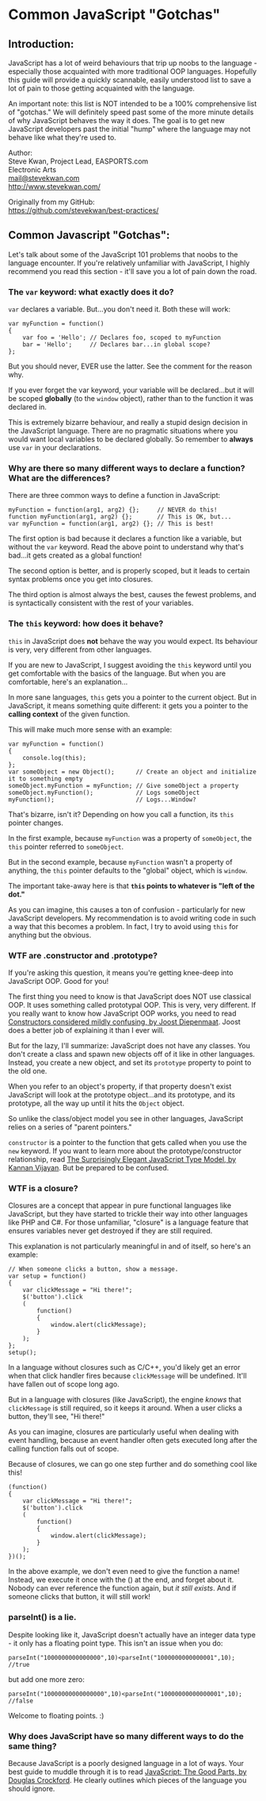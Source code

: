 # Common JavaScript "Gotchas"

## Introduction:

JavaScript has a lot of weird behaviours that trip up noobs to the language - especially those acquainted with more traditional OOP languages.  Hopefully this guide will provide a quickly scannable, easily understood list to save a lot of pain to those getting acquainted with the language.

An important note: this list is NOT intended to be a 100% comprehensive list of "gotchas."  We will definitely speed past some of the more minute details of why JavaScript behaves the way it does.  The goal is to get new JavaScript developers past the initial "hump" where the language may not behave like what they're used to.

Author:  
Steve Kwan, Project Lead, EASPORTS.com  
Electronic Arts  
<mail@stevekwan.com>  
<http://www.stevekwan.com/>

Originally from my GitHub:  
<https://github.com/stevekwan/best-practices/>

## Common Javascript "Gotchas":

Let's talk about some of the JavaScript 101 problems that noobs to the language encounter.  If you're relatively unfamiliar with JavaScript, I highly recommend you read this section - it'll save you a lot of pain down the road.

### The `var` keyword: what exactly does it do?
`var` declares a variable.  But...you don't need it.  Both these will work:

    var myFunction = function()
    {
        var foo = 'Hello'; // Declares foo, scoped to myFunction
        bar = 'Hello';     // Declares bar...in global scope?
    };

But you should never, EVER use the latter.  See the comment for the reason why.

If you ever forget the var keyword, your variable will be declared...but it will be scoped __globally__ (to the `window` object), rather than to the function it was declared in.

This is extremely bizarre behaviour, and really a stupid design decision in the JavaScript language.  There are no pragmatic situations where you would want local variables to be declared globally.  So remember to __always__ use `var` in your declarations.

### Why are there so many different ways to declare a function?  What are the differences?
There are three common ways to define a function in JavaScript:

    myFunction = function(arg1, arg2) {};     // NEVER do this!
    function myFunction(arg1, arg2) {};       // This is OK, but...
    var myFunction = function(arg1, arg2) {}; // This is best!

The first option is bad because it declares a function like a variable, but without the `var` keyword.  Read the above point to understand why that's bad...it gets created as a global function!

The second option is better, and is properly scoped, but it leads to certain syntax problems once you get into closures.

The third option is almost always the best, causes the fewest problems, and is syntactically consistent with the rest of your variables.

### The `this` keyword: how does it behave?
`this` in JavaScript does __not__ behave the way you would expect.  Its behaviour is very, very different from other languages.

If you are new to JavaScript, I suggest avoiding the `this` keyword until you get comfortable with the basics of the language.  But when you are comfortable, here's an explanation...

In more sane languages, `this` gets you a pointer to the current object.  But in JavaScript, it means something quite different: it gets you a pointer to the __calling context__ of the given function.

This will make much more sense with an example:

    var myFunction = function()
    {
        console.log(this);
    };
    var someObject = new Object();      // Create an object and initialize it to something empty
    someObject.myFunction = myFunction; // Give someObject a property
    someObject.myFunction();            // Logs someObject
    myFunction();                       // Logs...Window?

That's bizarre, isn't it?  Depending on how you call a function, its `this` pointer changes.

In the first example, because `myFunction` was a property of `someObject`, the `this` pointer referred to `someObject`.

But in the second example, because `myFunction` wasn't a property of anything, the `this` pointer defaults to the "global" object, which is `window`.

The important take-away here is that __`this` points to whatever is "left of the dot."__

As you can imagine, this causes a ton of confusion - particularly for new JavaScript developers.  My recommendation is to avoid writing code in such a way that this becomes a problem.  In fact, I try to avoid using `this` for anything but the obvious.

### WTF are .constructor and .prototype?

If you're asking this question, it means you're getting knee-deep into JavaScript OOP.  Good for you!

The first thing you need to know is that JavaScript does NOT use classical OOP.  It uses something called prototypal OOP.  This is very, very different.  If you really want to know how JavaScript OOP works, you need to read [Constructors considered mildly confusing, by Joost Diepenmaat][constructors-confusing].  Joost does a better job of explaining it than I ever will.

But for the lazy, I'll summarize: JavaScript does not have any classes.  You don't create a class and spawn new objects off of it like in other languages.  Instead, you create a new object, and set its `prototype` property to point to the old one.

When you refer to an object's property, if that property doesn't exist JavaScript will look at the prototype object...and its prototype, and its prototype, all the way up until it hits the `Object` object.

So unlike the class/object model you see in other languages, JavaScript relies on a series of "parent pointers."

`constructor` is a pointer to the function that gets called when you use the `new` keyword.  If you want to learn more about the prototype/constructor relationship, read [The Surprisingly Elegant JavaScript Type Model, by Kannan Vijayan][javascript-type].  But be prepared to be confused.

### WTF is a closure?
Closures are a concept that appear in pure functional languages like JavaScript, but they have started to trickle their way into other languages like PHP and C#.  For those unfamiliar, "closure" is a language feature that ensures variables never get destroyed if they are still required.

This explanation is not particularly meaningful in and of itself, so here's an example:

    // When someone clicks a button, show a message.
    var setup = function()
    {
        var clickMessage = "Hi there!";
        $('button').click
        (
            function()
            {
                window.alert(clickMessage);
            }
        );
    };
    setup();

In a language without closures such as C/C++, you'd likely get an error when that click handler fires because `clickMessage` will be undefined.  It'll have fallen out of scope long ago.

But in a language with closures (like JavaScript), the engine _knows_ that `clickMessage` is still required, so it keeps it around.  When a user clicks a button, they'll see, "Hi there!"

As you can imagine, closures are particularly useful when dealing with event handling, because an event handler often gets executed long after the calling function falls out of scope.

Because of closures, we can go one step further and do something cool like this!

    (function()
    {
        var clickMessage = "Hi there!";
        $('button').click
        (
            function()
            {
                window.alert(clickMessage);
            }
        );
    })();

In the above example, we don't even need to give the function a name!  Instead, we execute it once with the () at the end, and forget about it.  Nobody can ever reference the function again, but _it still exists_.  And if someone clicks that button, it will still work!

### parseInt() is a lie.
Despite looking like it, JavaScript doesn't actually have an integer data type - it only has a floating point type.  This isn't an issue when you do:

    parseInt("1000000000000000",10)<parseInt("1000000000000001",10); //true

but add one more zero:

    parseInt("10000000000000000",10)<parseInt("10000000000000001",10); //false

Welcome to floating points.  :)

### Why does JavaScript have so many different ways to do the same thing?
Because JavaScript is a poorly designed language in a lot of ways.  Your best guide to muddle through it is to read [JavaScript: The Good Parts, by Douglas Crockford][good-parts].  He clearly outlines which pieces of the language you should ignore.

<!--
Break into DOM vs straight-up JS?
### How do I create a class?  How do I create public/private members? (should provide an experiement)
### How do I do inheritance? Overwriting automatically-created prototype object (should provide an experiement)
### WTF is \_\_proto\_\_?  (Chrome Inspector)  How is it different from prototype?
### What are the differences between ready(), load(), and inline JavaScript?
### What are the differences between bind(), delegate(), live(), and on()?
### My function is always returning null, even though I'm providing a return value.  Why?
### Pushing console.log() into production
### JavaScript never executing because an error was thrown earlier
### I'm trying to select a DOM element and it's coming back as undefined, even though I know it's there.  Why?

JS optimizations:
### Reducing HTTP requests
### Minification
### Script tags in wrong place...one-pass. Script blocking? Ext sources
### excessive reflow
Do I even need to write this?  Has it not been handled better elsewhere?  Yahoo's guide is good.  Maybe I should just move the really important (and unique) ones into the best practices guide.
-->

[javascript-gotchas]: https://github.com/stevekwan/best-practices/blob/master/javascript/gotchas.md
[javascript-best-practices]: https://github.com/stevekwan/best-practices/blob/master/javascript/best-practices.md
[good-parts]: http://shop.oreilly.com/product/9780596517748.do
[constructors-confusing]: http://joost.zeekat.nl/constructors-considered-mildly-confusing.html
[jquery-api]: http://api.jquery.com/
[javascript-type]: http://vijayan.ca/blog/2012/02/21/javascript-type-model/
[partial-application]: http://benalman.com/news/2012/09/partial-application-in-javascript/
[js-adolescence]: http://james.padolsey.com/javascript/js-adolescence/
[object-function-experiment]: https://github.com/stevekwan/experiments/blob/master/javascript/object-vs-function.html
[constructor-prototype-experiment]: https://github.com/stevekwan/experiments/blob/master/javascript/constructor-vs-prototype.html
